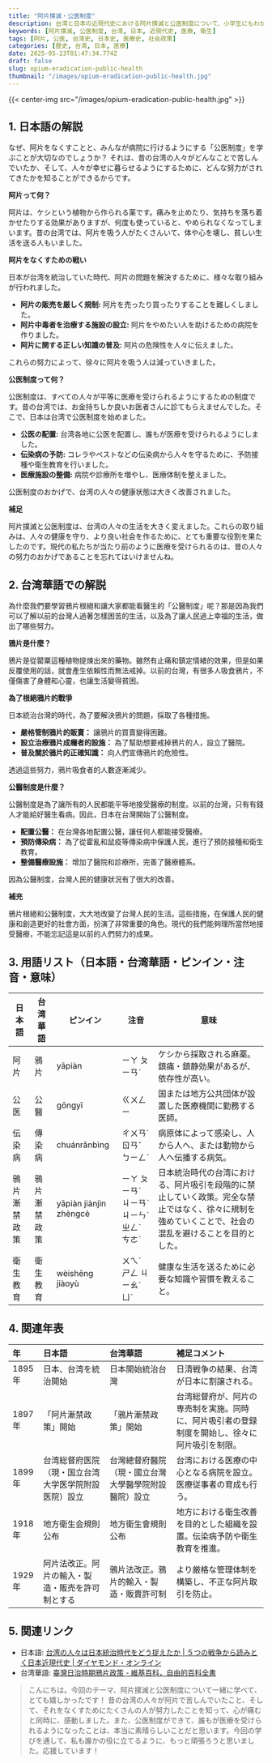 ```yaml
---
title: "阿片撲滅・公医制度"
description: 台湾と日本の近現代史における阿片撲滅と公医制度について、小学生にもわかりやすく解説します。
keywords: [阿片撲滅, 公医制度, 台湾, 日本, 近現代史, 医療, 衛生]
tags: [阿片, 公医, 台湾史, 日本史, 医療史, 社会政策]
categories: [歴史, 台湾, 日本, 医療]
date: 2025-05-23T01:47:34.774Z
draft: false
slug: opium-eradication-public-health
thumbnail: "/images/opium-eradication-public-health.jpg"
---
```


{{< center-img src="/images/opium-eradication-public-health.jpg" >}}

## 1. 日本語の解説

なぜ、阿片をなくすことと、みんなが病院に行けるようにする「公医制度」を学ぶことが大切なのでしょうか？ それは、昔の台湾の人々がどんなことで苦しんでいたか、そして、人々が幸せに暮らせるようにするために、どんな努力がされてきたかを知ることができるからです。

**阿片って何？**

阿片は、ケシという植物から作られる薬です。痛みを止めたり、気持ちを落ち着かせたりする効果がありますが、何度も使っていると、やめられなくなってしまいます。昔の台湾では、阿片を吸う人がたくさんいて、体や心を壊し、貧しい生活を送る人もいました。

**阿片をなくすための戦い**

日本が台湾を統治していた時代、阿片の問題を解決するために、様々な取り組みが行われました。

*   **阿片の販売を厳しく規制:** 阿片を売ったり買ったりすることを難しくしました。
*   **阿片中毒者を治療する施設の設立:** 阿片をやめたい人を助けるための病院を作りました。
*   **阿片に関する正しい知識の普及:** 阿片の危険性を人々に伝えました。

これらの努力によって、徐々に阿片を吸う人は減っていきました。

**公医制度って何？**

公医制度は、すべての人々が平等に医療を受けられるようにするための制度です。昔の台湾では、お金持ちしか良いお医者さんに診てもらえませんでした。そこで、日本は台湾で公医制度を始めました。

*   **公医の配置:** 台湾各地に公医を配置し、誰もが医療を受けられるようにしました。
*   **伝染病の予防:** コレラやペストなどの伝染病から人々を守るために、予防接種や衛生教育を行いました。
*   **医療施設の整備:** 病院や診療所を増やし、医療体制を整えました。

公医制度のおかげで、台湾の人々の健康状態は大きく改善されました。

**補足**

阿片撲滅と公医制度は、台湾の人々の生活を大きく変えました。これらの取り組みは、人々の健康を守り、より良い社会を作るために、とても重要な役割を果たしたのです。現代の私たちが当たり前のように医療を受けられるのは、昔の人々の努力のおかげであることを忘れてはいけませんね。

## 2. 台湾華語での解説

為什麼我們要學習鴉片根絕和讓大家都能看醫生的「公醫制度」呢？那是因為我們可以了解以前的台灣人過著怎樣困苦的生活，以及為了讓人民過上幸福的生活，做出了哪些努力。

**鴉片是什麼？**

鴉片是從罌粟這種植物提煉出來的藥物。雖然有止痛和鎮定情緒的效果，但是如果反覆使用的話，就會產生依賴性而無法戒掉。以前的台灣，有很多人吸食鴉片，不僅傷害了身體和心靈，也讓生活變得貧困。

**為了根絕鴉片的戰爭**

日本統治台灣的時代，為了要解決鴉片的問題，採取了各種措施。

*   **嚴格管制鴉片的販賣：** 讓鴉片的買賣變得困難。
*   **設立治療鴉片成癮者的設施：** 為了幫助想要戒掉鴉片的人，設立了醫院。
*   **普及關於鴉片的正確知識：** 向人們宣傳鴉片的危險性。

透過這些努力，鴉片吸食者的人數逐漸減少。

**公醫制度是什麼？**

公醫制度是為了讓所有的人民都能平等地接受醫療的制度。以前的台灣，只有有錢人才能給好醫生看病。因此，日本在台灣開始了公醫制度。

*   **配置公醫：** 在台灣各地配置公醫，讓任何人都能接受醫療。
*   **預防傳染病：** 為了從霍亂和鼠疫等傳染病中保護人民，進行了預防接種和衛生教育。
*   **整備醫療設施：** 增加了醫院和診療所，完善了醫療體系。

因為公醫制度，台灣人民的健康狀況有了很大的改善。

**補充**

鴉片根絕和公醫制度，大大地改變了台灣人民的生活。這些措施，在保護人民的健康和創造更好的社會方面，扮演了非常重要的角色。現代的我們能夠理所當然地接受醫療，不能忘記這是以前的人們努力的成果。

## 3. 用語リスト（日本語・台湾華語・ピンイン・注音・意味）

| 日本語       | 台湾華語     | ピンイン    | 注音     | 意味                                                                                           |
| ---------- | -------- | ------- | ------ | -------------------------------------------------------------------------------------------- |
| 阿片         | 鴉片       | yāpiàn   | ㄧㄚ ㄆㄧㄢˋ | ケシから採取される麻薬。鎮痛・鎮静効果があるが、依存性が高い。                                                                 |
| 公医         | 公醫       | gōngyī   | ㄍㄨㄥ ㄧ  | 国または地方公共団体が設置した医療機関に勤務する医師。                                                                  |
| 伝染病       | 傳染病      | chuánrǎnbìng | ㄔㄨㄢˊ ㄖㄢˇ ㄅㄧㄥˋ | 病原体によって感染し、人から人へ、または動物から人へ伝播する病気。                                                                  |
| 鴉片漸禁政策 | 鴉片漸禁政策  | yāpiàn jiànjìn zhèngcè | ㄧㄚ ㄆㄧㄢˋ ㄐㄧㄢˋ ㄐㄧㄣˋ ㄓㄥˋ ㄘㄜˋ | 日本統治時代の台湾における、阿片吸引を段階的に禁止していく政策。完全な禁止ではなく、徐々に規制を強めていくことで、社会の混乱を避けることを目的とした。 |
| 衛生教育     | 衛生教育     | wèishēng jiàoyù | ㄨㄟˋ ㄕㄥ ㄐㄧㄠˋ ㄩˋ | 健康な生活を送るために必要な知識や習慣を教えること。                                                                      |

## 4. 関連年表

| 年      | 日本語                                            | 台湾華語                                            | 補足コメント                                                                                                                |
| :------ | :--------------------------------------------- | :--------------------------------------------- | :------------------------------------------------------------------------------------------------------------------------- |
| 1895年   | 日本、台湾を統治開始                                  | 日本開始統治台灣                                  | 日清戦争の結果、台湾が日本に割譲される。                                                                                                   |
| 1897年   | 「阿片漸禁政策」開始                                | 「鴉片漸禁政策」開始                                | 台湾総督府が、阿片の専売制を実施。同時に、阿片吸引者の登録制度を開始し、徐々に阿片吸引を制限。                                                                     |
| 1899年   | 台湾総督府医院（現・国立台湾大学医学院附設医院）設立                       | 台灣總督府醫院（現・國立台灣大學醫學院附設醫院）設立                       | 台湾における医療の中心となる病院を設立。医療従事者の育成も行う。                                                                                       |
| 1918年   | 地方衛生会規則公布                                    | 地方衛生會規則公布                                    | 地方における衛生改善を目的とした組織を設置。伝染病予防や衛生教育を推進。                                                                                           |
| 1929年   | 阿片法改正。阿片の輸入・製造・販売を許可制とする                         | 鴉片法改正。鴉片的輸入・製造・販賣許可制                         | より厳格な管理体制を構築し、不正な阿片取引を防止。                                                                                              |

## 5. 関連リンク

*   日本語: [台湾の人々は日本統治時代をどう捉えたか | ５つの戦争から読みとく日本近現代史 | ダイヤモンド・オンライン](https://diamond.jp/articles/-/97304)
*   台湾華語: [臺灣日治時期鴉片政策 - 維基百科，自由的百科全書](https://zh.wikipedia.org/zh-tw/%E8%87%BA%E7%81%A3%E6%97%A5%E6%B2%BB%E6%99%82%E6%9C%9F%E9%B4%89%E7%89%87%E6%94%BF%E7%AD%96)

> こんにちは。今回のテーマ、阿片撲滅と公医制度について一緒に学べて、とても嬉しかったです！ 昔の台湾の人々が阿片で苦しんでいたこと、そして、それをなくすためにたくさんの人が努力したことを知って、心が痛むと同時に、感動しました。また、公医制度ができて、誰もが医療を受けられるようになったことは、本当に素晴らしいことだと思います。今回の学びを通して、私も誰かの役に立てるように、もっと頑張ろうと思いました。応援しています！
